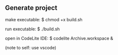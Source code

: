 ## Generate project
make executable:
	$ chmod +x build.sh
	
run executable:
	$ ./build.sh
	
open in CodeLite IDE:
	$ codelite Archive.workspace &
	
(note to self: use vscode)
